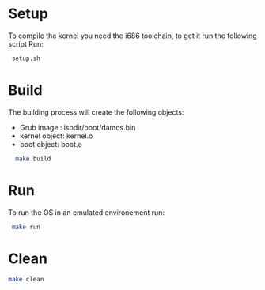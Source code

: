 # Setup
To compile the kernel you need the i686 toolchain, to get it run the following script
Run:
```sh
 setup.sh
```

# Build
The building process will create the following objects:
 
 - Grub image : isodir/boot/damos.bin
 - kernel object: kernel.o
 - boot object: boot.o

```sh
  make build
```

# Run
To run the OS in an emulated environement run:
```sh
 make run
```

# Clean
```sh
make clean
```
